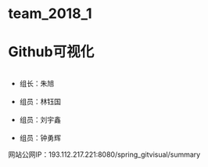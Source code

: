 # team_2018_1
<h1>Github可视化</h1>
<ul>
  <li>组长：朱旭</li>
  <li>组员：林钰国</li>
  <li>组员：刘宇鑫</li>
  <li>组员：钟勇辉</li>
</ul>
<p></p>
<p>网站公网IP：193.112.217.221:8080/spring_gitvisual/summary</p>
